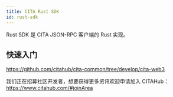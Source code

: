 ```yaml
---
title: CITA Rust SDK
id: rust-sdk
---
```


Rust SDK 是 CITA JSON-RPC 客户端的 Rust 实现。

## 快速入门

https://github.com/citahub/cita-common/tree/develop/cita-web3

我们正在招募社区开发者，想要获得更多资讯欢迎申请加入 CITAHub：https://www.citahub.com/#joinArea
